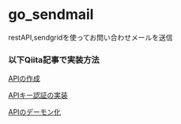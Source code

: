 # go_sendmail
restAPI,sendgridを使ってお問い合わせメールを送信

### 以下Qiita記事で実装方法

[APIの作成](https://qiita.com/haruki-lo-shelon/items/2693a06a68f0a8fc81a6)

[APIキー認証の実装](https://qiita.com/haruki-lo-shelon/items/d319f3ca7a8014a941b2)

[APIのデーモン化](https://qiita.com/haruki-lo-shelon/items/ba594bfcffbe63031182)
